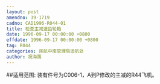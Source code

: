 ```yaml
---
layout: post
amendno: 39-1719
cadno: CAD1996-R044-01
title: 检查主减速齿轮箱
date: 1996-09-17 00:00:00 +0800
effdate: 1996-09-17 00:00:00 +0800
tag: R044
categories: 民航中南管理局适航处
author: 祝海鹰
---
```


##适用范围:
装有件号为C006-1，A到P修改的主减的R44飞机。

